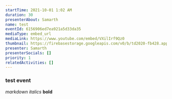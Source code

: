 ```yaml
---
startTime: 2021-10-01 1:02 AM
duration: 30
presenterAbout: Samarth
name: test
eventId: 6156906ed7ea921a5d33da35
mediaType: embed_url
mediaLink: https://www.youtube.com/embed/VXilIrf9Qz0
thumbnail: https://firebasestorage.googleapis.com/v0/b/td2020-fb428.appspot.com/o/Frame%204.png?alt=media&token=0bf47564-22a1-44ca-9878-fe9a2796c0b9
presenter: Samarth
presenterSocials: []
priority: 1
relatedActivities: []
---
```


### test event

*markdown italics*
**bold**
